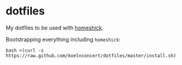 dotfiles
========

My dotfiles to be used with [homeshick](https://github.com/andsens/homeshick).


Bootstrapping everything including `homeshick`:


    bash <(curl -s https://raw.github.com/koelnconcert/dotfiles/master/install.sh)
